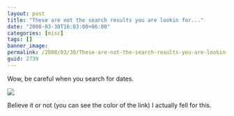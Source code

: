 ```yaml
---
layout: post
title: "These are not the search results you are lookin for..."
date: "2008-03-30T16:03:00+06:00"
categories: [misc]
tags: []
banner_image: 
permalink: /2008/03/30/These-are-not-the-search-results-you-are-lookin-for
guid: 2739
---
```


Wow, be careful when you search for dates. 

<img src="https://static.raymondcamden.com/images//Picture 110.png">

Believe it or not (you can see the color of the link) I actually fell for this.